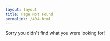 ```yaml
---
layout: layout
title: Page Not Found
permalink: /404.html
---
```


Sorry you didn't find what you were looking for!